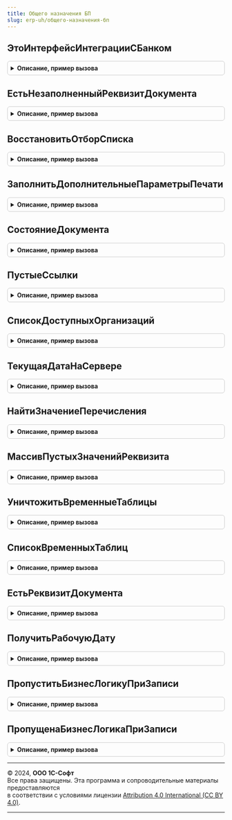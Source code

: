 ```yaml
---
title: Общего назначения БП
slug: erp-uh/общего-назначения-бп
---
```



## ЭтоИнтерфейсИнтеграцииСБанком
<details style="margin: 1em 0; padding: 0.5em; border: 1px solid #ccc; border-radius: 6px;">

<summary style="font-weight: bold; cursor: pointer;">Описание, пример вызова</summary>

```bsl

Функция ЭтоИнтерфейсИнтеграцииСБанком() Экспорт
```

Пример вызова
```bsl
Результат = ОбщегоНазначенияБП.ЭтоИнтерфейсИнтеграцииСБанком() 
```
</details>

## ЕстьНезаполненныйРеквизитДокумента
<details style="margin: 1em 0; padding: 0.5em; border: 1px solid #ccc; border-radius: 6px;">

<summary style="font-weight: bold; cursor: pointer;">Описание, пример вызова</summary>

```bsl

// Позволяет определить заполнен ли реквизит в документе.
//
// Параметры:
//  ИмяРеквизита - Строка - Строковое имя искомого реквизита.
//  ДокументОбъект - ДокументОбъект - Объект, в котором проверяется заполненность реквизита.
//  МетаданныеДокумента - Метаданные - Объект описания метаданных документа, среди реквизитов которого производится поиск.
//
// Возвращаемое значение:
//  Булево - Истина, если реквизит с указанным именем не заполнен в документе.
//
Функция ЕстьНезаполненныйРеквизитДокумента(ИмяРеквизита, ДокументОбъект, МетаданныеДокумента) Экспорт
```

Пример вызова
```bsl
Результат = ОбщегоНазначенияБП.ЕстьНезаполненныйРеквизитДокумента(ИмяРеквизита, ДокументОбъект, МетаданныеДокумента) 
```
</details>

## ВосстановитьОтборСписка
<details style="margin: 1em 0; padding: 0.5em; border: 1px solid #ccc; border-radius: 6px;">

<summary style="font-weight: bold; cursor: pointer;">Описание, пример вызова</summary>

```bsl

// Заменяет отбор, установленный пользователем в сохраненной настройке списка, на отбор, установленный программно при создании формы списка.
// Вызывается при восстановлении пользовательских настроек динамического списка
// из обработчика списка ПередЗагрузкойПользовательскихНастроекНаСервере.
//
// Параметры:
//  Список      - ДинамическийСписок - Динамический список, для которого устанавливается отбор.
//  Настройки   - ПользовательскиеНастройкиКомпоновкиДанных - Восстанавливаемые настройки списка.
//  ИмяОтбора   - Строка - Имя элемента отбора.
//
Процедура ВосстановитьОтборСписка(Список, Настройки, ИмяОтбора) Экспорт
```

Пример вызова
```bsl
ОбщегоНазначенияБП.ВосстановитьОтборСписка(Список, Настройки, ИмяОтбора) 
```
</details>

## ЗаполнитьДополнительныеПараметрыПечати
<details style="margin: 1em 0; padding: 0.5em; border: 1px solid #ccc; border-radius: 6px;">

<summary style="font-weight: bold; cursor: pointer;">Описание, пример вызова</summary>

```bsl

// Устанавливает имя сохраняемого файла.
//
// Параметры:
//  МассивОбъектов - Массив - Массив объектов печати.
//  КоллекцияПечатныхФорм - Массив - Коллекция печатных форм.
//  ОбъектыПечати - Массив - Массив объектов печати.
//  ПараметрыВывода - Структура - Параметры вывода печатной формы.
//
Процедура ЗаполнитьДополнительныеПараметрыПечати(МассивОбъектов, КоллекцияПечатныхФорм, ОбъектыПечати, ПараметрыВывода = Неопределено) Экспорт
```

Пример вызова
```bsl
ОбщегоНазначенияБП.ЗаполнитьДополнительныеПараметрыПечати(МассивОбъектов, КоллекцияПечатныхФорм, ОбъектыПечати, ПараметрыВывода);
```
</details>

## СостояниеДокумента
<details style="margin: 1em 0; padding: 0.5em; border: 1px solid #ccc; border-radius: 6px;">

<summary style="font-weight: bold; cursor: pointer;">Описание, пример вызова</summary>

```bsl

// Позволяет получить индекс картинки состояния документа из коллекции СостоянияДокумента
// по свойствам Проведен/ПометкаУдаления/РучнаяКорректировка.
//
// Параметры:
//	Объект - ДанныеФормыСтруктура - Основной реквизит формы документа.
//
// Возвращаемое значение:
//	Число - Индекс картинки.
//
Функция СостояниеДокумента(Объект) Экспорт
```

Пример вызова
```bsl
Результат = ОбщегоНазначенияБП.СостояниеДокумента(Объект) 
```
</details>

## ПустыеСсылки
<details style="margin: 1em 0; padding: 0.5em; border: 1px solid #ccc; border-radius: 6px;">

<summary style="font-weight: bold; cursor: pointer;">Описание, пример вызова</summary>

```bsl

// Возвращает массив пустых ссылок указанных типов документов.
// Обрабатывает только ссылки на документы, другие виды объектов метаданных не учитывает.
//
// Параметры:
//	Типы - Массив - Массив значений типа Тип.
//
// Возвращаемое значение:
//	Массив - массив с пустыми ссылками указанных типов.
//
Функция ПустыеСсылки(Типы) Экспорт
```

Пример вызова
```bsl
Результат = ОбщегоНазначенияБП.ПустыеСсылки(Типы) 
```
</details>

## СписокДоступныхОрганизаций
<details style="margin: 1em 0; padding: 0.5em; border: 1px solid #ccc; border-radius: 6px;">

<summary style="font-weight: bold; cursor: pointer;">Описание, пример вызова</summary>

```bsl

// Подтверждает, что переданная организация входит в список доступных для пользователя.
//
// Параметры:
//  Организация  - СправочникСсылка.Организации - проверяемая организация. Может быть пустым значением.
//  ВключатьОбособленныеПодразделения - Булево - признак добавления в список доступных обособленных подразделений.
//	ПравоНаИзменение - Булево - Истина, если список будет использоваться в алгоритмах изменения данных.
//
// Возвращаемое значение:
//   Массив      - список из всех доступных, если было передано пустое значение;
//               - список из Организация и её доступных обособленных подразделений;
//               - пустой список, если организация недоступна для пользователя.
//
Функция СписокДоступныхОрганизаций(Организация, ВключатьОбособленныеПодразделения = Ложь, ПравоНаИзменение = Ложь) Экспорт
```

Пример вызова
```bsl
Результат = ОбщегоНазначенияБП.СписокДоступныхОрганизаций(Организация, ВключатьОбособленныеПодразделения, ПравоНаИзменение);
```
</details>

## ТекущаяДатаНаСервере
<details style="margin: 1em 0; padding: 0.5em; border: 1px solid #ccc; border-radius: 6px;">

<summary style="font-weight: bold; cursor: pointer;">Описание, пример вызова</summary>

```bsl

// Возвращает текущую дату сеанса на сервере.
//
// Возвращаемое значение:
//	Дата - текущая дата сеанаса на сервере.
//
Функция ТекущаяДатаНаСервере() Экспорт
```

Пример вызова
```bsl
Результат = ОбщегоНазначенияБП.ТекущаяДатаНаСервере() 
```
</details>

## НайтиЗначениеПеречисления
<details style="margin: 1em 0; padding: 0.5em; border: 1px solid #ccc; border-radius: 6px;">

<summary style="font-weight: bold; cursor: pointer;">Описание, пример вызова</summary>

```bsl

// Возвращает значение перечисления по его имени.
// Предназначена для использования в случаях, когда значение перечисления приходит из внешних систем
// и может отсутствовать в текущей конфигурации, из-за чего прямое обращение к нему по имени небезопасно.
//
// Параметры:
//	ИмяПеречисления - Строка - Имя перечисления в метаданных.
//	ИмяЗначения - Строка - Имя значения перечисления.
//
// Возвращаемое значение:
//	ПеречислениеСсылка или Неопределено, если значение не найдено.
//
Функция НайтиЗначениеПеречисления(ИмяПеречисления, Знач ИмяЗначения) Экспорт
```

Пример вызова
```bsl
Результат = ОбщегоНазначенияБП.НайтиЗначениеПеречисления(ИмяПеречисления, ИмяЗначения) 
```
</details>

## МассивПустыхЗначенийРеквизита
<details style="margin: 1em 0; padding: 0.5em; border: 1px solid #ccc; border-radius: 6px;">

<summary style="font-weight: bold; cursor: pointer;">Описание, пример вызова</summary>

```bsl

Функция МассивПустыхЗначенийРеквизита(МетаданныеРеквизита) Экспорт
```

Пример вызова
```bsl
Результат = ОбщегоНазначенияБП.МассивПустыхЗначенийРеквизита(МетаданныеРеквизита) 
```
</details>

## УничтожитьВременныеТаблицы
<details style="margin: 1em 0; padding: 0.5em; border: 1px solid #ccc; border-radius: 6px;">

<summary style="font-weight: bold; cursor: pointer;">Описание, пример вызова</summary>

```bsl

// Уничтожает временные таблицы менеджера временных таблиц.
//
// Параметры:
//  МенеджерВременныхТаблиц	 - МенеджерВременныхТаблиц	 - менеджер временных таблиц, таблицы которого нужно уничтожить.
//  СписокТаблиц			 - Строка, Массив			 - имена временных таблиц для уничтожения, разделенные запятыми. Если параметр не установлен - все таблицы.
//  ИсключаяТаблицы			 - Строка, Массив			 - имена временных таблиц, которые нужно оставить, разделенные запятыми.
//
Процедура УничтожитьВременныеТаблицы(МенеджерВременныхТаблиц, СписокТаблиц = Неопределено, ИсключаяТаблицы = Неопределено) Экспорт
```

Пример вызова
```bsl
ОбщегоНазначенияБП.УничтожитьВременныеТаблицы(МенеджерВременныхТаблиц, СписокТаблиц, ИсключаяТаблицы);
```
</details>

## СписокВременныхТаблиц
<details style="margin: 1em 0; padding: 0.5em; border: 1px solid #ccc; border-radius: 6px;">

<summary style="font-weight: bold; cursor: pointer;">Описание, пример вызова</summary>

```bsl

// Формирует список временных таблиц.
//
// Параметры:
//  МенеджерВременныхТаблиц	 - МенеджерВременныхТаблиц	 - менеджер временных таблиц, таблицы которого нужно получить.
//
// Возвращаемое значение:
//  Массив - Временные таблицы, находящиеся в менеджере.
//
Функция СписокВременныхТаблиц(МенеджерВременныхТаблиц) Экспорт
```

Пример вызова
```bsl
Результат = ОбщегоНазначенияБП.СписокВременныхТаблиц(МенеджерВременныхТаблиц) 
```
</details>

## ЕстьРеквизитДокумента
<details style="margin: 1em 0; padding: 0.5em; border: 1px solid #ccc; border-radius: 6px;">

<summary style="font-weight: bold; cursor: pointer;">Описание, пример вызова</summary>

```bsl

// Устарела. Следует использовать ОбщегоНазначения.ЕстьРеквизитОбъекта
// Позволяет определить есть ли среди реквизитов шапки документа
// реквизит с переданным именем.
//
// Параметры:
//  ИмяРеквизита - строковое имя искомого реквизита,
//  МетаданныеДокумента - объект описания метаданных документа, среди реквизитов которого производится поиск.
//
// Возвращаемое значение:
//  Истина - нашли реквизит с таким именем, Ложь - не нашли.
//
Функция ЕстьРеквизитДокумента(ИмяРеквизита, МетаданныеДокумента) Экспорт
```

Пример вызова
```bsl
Результат = ОбщегоНазначенияБП.ЕстьРеквизитДокумента(ИмяРеквизита, МетаданныеДокумента) 
```
</details>

## ПолучитьРабочуюДату
<details style="margin: 1em 0; padding: 0.5em; border: 1px solid #ccc; border-radius: 6px;">

<summary style="font-weight: bold; cursor: pointer;">Описание, пример вызова</summary>

```bsl

// Устарела. Необходимо использовать функцию БСП ОбщегоНазначения.ТекущаяДатаПользователя().
//
// Возвращаемое значение:
//	Дата - рабочая дата пользователя.
//
Функция ПолучитьРабочуюДату() Экспорт
```

Пример вызова
```bsl
Результат = ОбщегоНазначенияБП.ПолучитьРабочуюДату() 
```
</details>

## ПропуститьБизнесЛогикуПриЗаписи
<details style="margin: 1em 0; padding: 0.5em; border: 1px solid #ccc; border-radius: 6px;">

<summary style="font-weight: bold; cursor: pointer;">Описание, пример вызова</summary>

```bsl

// Устанавливает признак пропуска бизнес-логики в ходе записи объекта для выполнения служебных действий:
// обновление данных в ходе обновления версии программы, загрузка данных, изменение активности движений.
//
// См. также ПропущенаБизнесЛогикаПриЗаписи
//
// Параметры:
//  Объект - ДокументОбъект, СправочникОбъект, ПланСчетовОбъект, ПланВидовХарактеристикОбъект,
//           РегистрБухгалтерииНаборЗаписей, РегистрСведенийНаборЗаписей, РегистрНакопленияНаборЗаписей,
//           КонстантаМенеджерЗначения - записываемый объект.
//
Процедура ПропуститьБизнесЛогикуПриЗаписи(Знач Объект) Экспорт
```

Пример вызова
```bsl
ОбщегоНазначенияБП.ПропуститьБизнесЛогикуПриЗаписи(Объект) 
```
</details>

## ПропущенаБизнесЛогикаПриЗаписи
<details style="margin: 1em 0; padding: 0.5em; border: 1px solid #ccc; border-radius: 6px;">

<summary style="font-weight: bold; cursor: pointer;">Описание, пример вызова</summary>

```bsl

// Определяет, следует ли пропустить выполнение бизнес-логики при записи объекта.
// Пропуск бизнес-логики может потребоваться для выполнения служебных действий:
// обновление данных в ходе обновления версии программы, загрузка данных, изменение активности движений.
// Следует вызывать из обработчика ПередЗаписью.
//
// См. также ПропуститьБизнесЛогикуПриЗаписи
//
// Параметры:
//  Объект - ДокументОбъект, СправочникОбъект, ПланСчетовОбъект, ПланВидовХарактеристикОбъект,
//           РегистрБухгалтерииНаборЗаписей, РегистрСведенийНаборЗаписей, РегистрНакопленияНаборЗаписей,
//           КонстантаМенеджерЗначения - записываемый объект.
//
// Возвращаемое значение:
//  Булево - Истина, если бизнес-логику выполнять не следует.
//
Функция ПропущенаБизнесЛогикаПриЗаписи(Знач Объект) Экспорт
```

Пример вызова
```bsl
Результат = ОбщегоНазначенияБП.ПропущенаБизнесЛогикаПриЗаписи(Объект) 
```
</details>

---

© 2024, **ООО 1С-Софт**  
Все права защищены. Эта программа и сопроводительные материалы предоставляются  
в соответствии с условиями лицензии [Attribution 4.0 International (CC BY 4.0)](https://creativecommons.org/licenses/by/4.0/legalcode).

---
